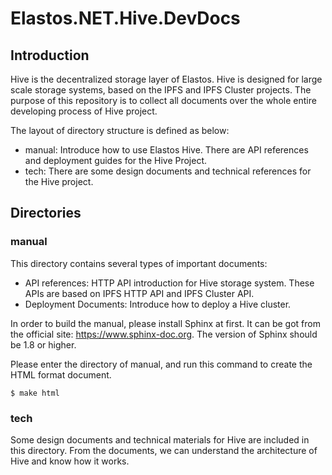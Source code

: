 Elastos.NET.Hive.DevDocs
=============================

## Introduction

Hive is the decentralized storage layer of Elastos.  Hive is designed for large scale storage systems, based on the IPFS and IPFS Cluster projects. The purpose of this repository is to collect all documents over the whole entire developing process of Hive project.

The layout of directory structure is defined as below:

* manual: Introduce how to use Elastos Hive. There are API references and deployment guides for the Hive Project. 
* tech: There are some design documents and technical references for the Hive project.

## Directories

### manual

This directory contains several types of important documents:

* API references: HTTP API introduction for Hive storage system. These APIs are based on IPFS HTTP API and IPFS Cluster API.
* Deployment Documents: Introduce how to deploy a Hive cluster.

In order to build the manual, please install Sphinx at first. It can be got from the official site:  https://www.sphinx-doc.org. The version of Sphinx  should be 1.8 or higher.

Please enter the directory of manual, and run this command to create the HTML format document.
```shell
$ make html
```

### tech

Some design documents and technical materials for Hive are included in this directory. From the documents, we can understand the architecture of Hive and know how it works.
